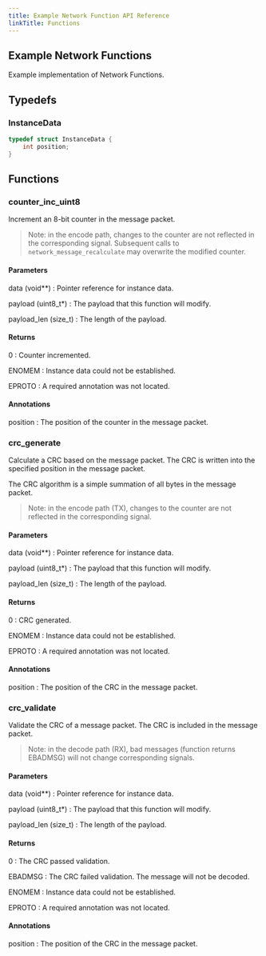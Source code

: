 ```yaml
---
title: Example Network Function API Reference
linkTitle: Functions
---
```

## Example Network Functions


Example implementation of Network Functions.



## Typedefs

### InstanceData

```c
typedef struct InstanceData {
    int position;
}
```

## Functions

### counter_inc_uint8

Increment an 8-bit counter in the message packet.

> Note: in the encode path, changes to the counter are not reflected in
the corresponding signal. Subsequent calls to `network_message_recalculate`
may overwrite the modified counter.

#### Parameters

data (void**)
: Pointer reference for instance data.

payload (uint8_t*)
: The payload that this function will modify.

payload_len (size_t)
: The length of the payload.


#### Returns

0
: Counter incremented.

ENOMEM
: Instance data could not be established.

EPROTO
: A required annotation was not located.

#### Annotations

position
: The position of the counter in the message packet.
 


### crc_generate

Calculate a CRC based on the message packet. The CRC is written into the
specified position in the message packet.

The CRC algorithm is a simple summation of all bytes in the message packet.

> Note: in the encode path (TX), changes to the counter are not reflected in
the corresponding signal.

#### Parameters

data (void**)
: Pointer reference for instance data.

payload (uint8_t*)
: The payload that this function will modify.

payload_len (size_t)
: The length of the payload.

#### Returns

0
: CRC generated.

ENOMEM
: Instance data could not be established.

EPROTO
: A required annotation was not located.

#### Annotations

position
: The position of the CRC in the message packet.
 


### crc_validate

Validate the CRC of a message packet. The CRC is included in the message packet.

> Note: in the decode path (RX), bad messages (function returns EBADMSG) will
not change corresponding signals.

#### Parameters

data (void**)
: Pointer reference for instance data.

payload (uint8_t*)
: The payload that this function will modify.

payload_len (size_t)
: The length of the payload.

#### Returns

0
: The CRC passed validation.

EBADMSG
: The CRC failed validation. The message will not be decoded.

ENOMEM
: Instance data could not be established.

EPROTO
: A required annotation was not located.

#### Annotations

position
: The position of the CRC in the message packet.
 


